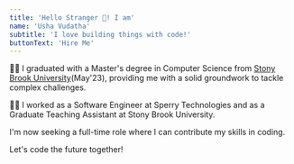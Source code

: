 ```yaml
---
title: 'Hello Stranger 👋! I am'
name: 'Usha Vudatha'
subtitle: 'I love building things with code!'
buttonText: 'Hire Me'
---
```


👩‍🎓 I graduated with a Master's degree in Computer Science from [Stony Brook University](https://drive.google.com/file/d/1z1MyRM8JacDd28L7LGkz8RWPvIer4mqY/view?usp=sharing)(May'23), providing me with a solid groundwork to tackle complex challenges.

👩‍💻 I worked as a Software Engineer at Sperry Technologies and as a Graduate Teaching Assistant at Stony Brook University.

I'm now seeking a full-time role where I can contribute my skills in coding.

Let's code the future together!